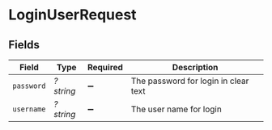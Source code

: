 # LoginUserRequest


## Fields

| Field                                | Type                                 | Required                             | Description                          |
| ------------------------------------ | ------------------------------------ | ------------------------------------ | ------------------------------------ |
| `password`                           | *?string*                            | :heavy_minus_sign:                   | The password for login in clear text |
| `username`                           | *?string*                            | :heavy_minus_sign:                   | The user name for login              |